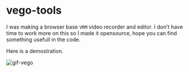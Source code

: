 # vego-tools

I was making a browser base `VRM` video recorder and editor. 
I don't have time to work more on this so I made it opensource, hope you can find something usefull in the code.

Here is a demostration.

![gif-vego](https://github.com/TomasGonzalez/vego-tools/assets/26396804/5fb5ad38-642a-41e4-b09b-249b7fb99d83)
